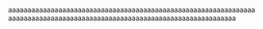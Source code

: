 aaaaaaaaaaaaaaaaaaaaaaaaaaaaaaaaaaaaaaaaaaaaaaaaaaaaaaaaaaaaaaaaaaaaaaaaaaaaaaaaaaaaaaaaaaaaaaaaaaaaaaaaaaaaaaaaaaaaaaaaaaa
